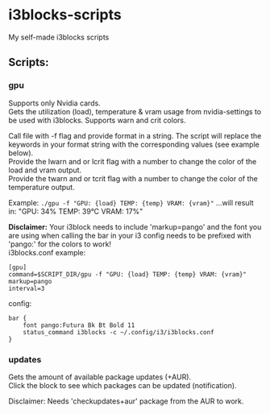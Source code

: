 # i3blocks-scripts
My self-made i3blocks scripts

## Scripts:

### gpu
Supports only Nvidia cards.  
Gets the utilization (load), temperature & vram usage from nvidia-settings to be used with i3blocks. Supports warn and crit colors.  

Call file with -f flag and provide format in a string. The script will replace the keywords in your format string with the corresponding values (see example below).  
Provide the lwarn and or lcrit flag with a number to change the color of the load and vram output.  
Provide the twarn and or tcrit flag with a number to change the color of the temperature output.  

Example: `./gpu -f "GPU: {load} TEMP: {temp} VRAM: {vram}"`    ...will result in: "GPU: 34% TEMP: 39°C VRAM: 17%"  
  
**Disclaimer:** Your i3block needs to include 'markup=pango' and the font you are using when calling the bar in your i3 config needs to be prefixed with 'pango:' for the colors to work!  
i3blocks.conf example:  
```
[gpu]
command=$SCRIPT_DIR/gpu -f "GPU: {load} TEMP: {temp} VRAM: {vram}"
markup=pango
interval=3
```  
  
config:  
```
bar {
    font pango:Futura Bk Bt Bold 11
    status_command i3blocks -c ~/.config/i3/i3blocks.conf
}
```  
  
### updates
Gets the amount of available package updates (+AUR).  
Click the block to see which packages can be updated (notification).  
  
Disclaimer: Needs 'checkupdates+aur' package from the AUR to work.  

